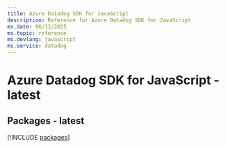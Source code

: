 ```yaml
---
title: Azure Datadog SDK for JavaScript
description: Reference for Azure Datadog SDK for JavaScript
ms.date: 06/11/2025
ms.topic: reference
ms.devlang: javascript
ms.service: datadog
---
```

# Azure Datadog SDK for JavaScript - latest
## Packages - latest
[!INCLUDE [packages](datadog-index.md)]